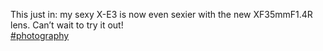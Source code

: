 This just in: my sexy X-E3 is now even sexier with the new XF35mmF1.4R lens. Can’t wait to try it out!  
[\#<span>photography</span>](https://social.lol/tags/photography)